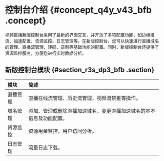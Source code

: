 # 控制台介绍 {#concept_q4y_v43_bfb .concept}

视频直播新版控制台采用了最新的界面交互，并开放了多项配置功能，如边缘推流、加速配置、资源监控、日志管理等。在新版控制台，您可以快速进行直播域名的管理、直播流管理、转码、录制等基础功能的配置。同时，新版控制台还提供了资源监控服务，方便您进行实时数据分析。

## 新版控制台模块 {#section_r3s_dp3_bfb .section}

|模块|简述|
|:-|:-|
|直播管理|直播在线流管理、历史流管理，视频流禁推等操作。|
|域名管理|添加、管理或删除直播加速域名，变更直播加速域名的基本信息及功能配置。|
|资源监控|资源用量监控，用户访问分析。|
|日志管理|流量日志下载。|


